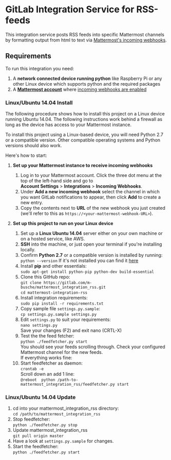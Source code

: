 # GitLab Integration Service for RSS-feeds

This integration service posts RSS feeds into specific Mattermost channels by formatting output from html to text 
via [Mattermost's incoming webhooks](https://github.com/mattermost/platform/blob/master/doc/integrations/webhooks/Incoming-Webhooks.md).

## Requirements

To run this integration you need:

1. A **network connected device running python** like Raspberry Pi or any other Linux device which supports python and the required packages
2. A **[Mattermost account](http://www.mattermost.org/)** where [incoming webhooks are enabled](https://github.com/mattermost/platform/blob/master/doc/integrations/webhooks/Incoming-Webhooks.md#enabling-incoming-webhooks)

### Linux/Ubuntu 14.04 Install

The following procedure shows how to install this project on a Linux device running Ubuntu 14.04. 
The following instructions work behind a firewall as long as the device has access to your Mattermost instance. 

To install this project using a Linux-based device, you will need Python 2.7 or a compatible version. 
Other compatible operating systems and Python versions should also work. 

Here's how to start:

1. **Set up your Mattermost instance to receive incoming webhooks**
    1. Log in to your Mattermost account. Click the three dot menu at the top of the left-hand side and go to  
        **Account Settings** > **Integrations** > **Incoming Webhooks**.
    2. Under **Add a new incoming webhook** select the channel in which you want GitLab notifications to appear, then click **Add** to create a new entry.
    3. Copy the contents next to **URL** of the new webhook you just created (we'll refer to this as `https://<your-mattermost-webhook-URL>`).

2. **Set up this project to run on your Linux device**
    1. Set up a **Linux Ubuntu 14.04** server either on your own machine or on a hosted service, like AWS.
    2. **SSH** into the machine, or just open your terminal if you're installing locally.
    3. Confirm **Python 2.7** or a compatible version is installed by running:  
        `python --version` If it's not installed you can find it [here](https://www.python.org/downloads/)
    4. Install **pip** and other essentials:  
        `sudo apt-get install python-pip python-dev build-essential`
    5. Clone this GitHub repo:  
        `git clone https://gitlab.com/m-busche/mattermost_integration_rss.git`  
        `cd mattermost-integration-rss`
    6. Install integration requirements:  
        `sudo pip install -r requirements.txt`
    7. Copy sample file `settings.py.sample`:  
        `cp settings.py.sample settings.py`
    8. Edit `settings.py` to suit your requirements:  
        `nano settings.py`  
        Save your changes (F2) and exit nano (CRTL-X)
    9. Test the the feed fetcher:  
        `python ./feedfetcher.py start`  
        You should see your feeds scrolling through. Check your configured Mattermost channel for the new feeds.  
        If everything works fine:
    10. Start feedfetcher as daemon:  
        `crontab -e`  
        Scroll down an add 1 line:  
        `@reboot  python /path-to-mattermost_integration_rss/feedfetcher.py start`
        
### Linux/Ubuntu 14.04 Update
1. cd into your mattermost_integration_rss directory:  
    `cd /path/to/mattermost_integration_rss`
2. Stop feedfetcher:  
    `python ./feedfetcher.py stop` 
2. Update mattermost_integration_rss  
    `git pull origin master`
3. Have a look at `settings.py.sample` for changes.
4. Start the feedfetcher:  
    `python ./feedfetcher.py start` 
    